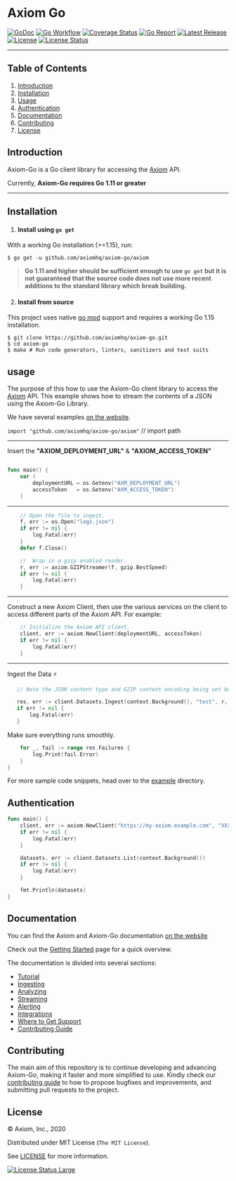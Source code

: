 # Axiom Go

[![GoDoc][godoc_badge]][godoc]
[![Go Workflow][go_workflow_badge]][go_workflow]
[![Coverage Status][coverage_badge]][coverage]
[![Go Report][report_badge]][report]
[![Latest Release][release_badge]][release]
[![License][license_badge]][license]
[![License Status][license_status_badge]][license_status]

--------

## Table of Contents

1. [Introduction](#introduction)
1. [Installation](#Installation)
1. [Usage](#usage)
1. [Authentication](#authentication)
1. [Documentation](#documentaion)
1. [Contributing](#contributing)
1. [License](#license)

## Introduction
Axiom-Go is a Go client library for accessing the [Axiom](https://www.axiom.co/) API. 

Currently, **Axiom-Go requires Go 1.11 or greater**

-------

## Installation

1. #### Install using `go get`

With a working Go installation (>=1.15), run:

```shell
$ go get -u github.com/axiomhq/axiom-go/axiom
```

> **Go 1.11 and higher should be sufficient enough to use `go get` but it is not 
guaranteed that the source code does not use more recent additions to the
standard library which break building.**

2.  #### Install from source

This project uses native [go mod](https://golang.org/cmd/go/#hdr-Module_maintenance) support and requires a working Go 1.15
installation.

```shell
$ git clone https://github.com/axiomhq/axiom-go.git
$ cd axiom-go
$ make # Run code generators, linters, sanitizers and test suits
```

## usage

The purpose of this how to use the Axiom-Go client library to access the [Axiom](https://www.axiom.co/) API. This example shows how to stream the contents of a JSON using the Axiom-Go Library. 

We have several examples [on the website](https://docs.axiom.co/).

`import "github.com/axiomhq/axiom-go/axiom"` // import path 

------

Insert the **"AXIOM_DEPLOYMENT_URL"** & **"AXIOM_ACCESS_TOKEN"** 

```go

func main() {
	var (
		deploymentURL = os.Getenv("AXM_DEPLOYMENT_URL")
		accessToken   = os.Getenv("AXM_ACCESS_TOKEN")
	)
```
----

```go
	// Open the file to ingest.
	f, err := os.Open("logs.json")
	if err != nil {
		log.Fatal(err)
	}
	defer f.Close()

	//  Wrap in a gzip enabled reader.
	r, err := axiom.GZIPStreamer(f, gzip.BestSpeed)
	if err != nil {
		log.Fatal(err)
    }
```
------
Construct a new Axiom Client, then use the various services on the client to access different parts of the Axiom API. For example: 

```go 
    // Initialize the Axiom API client. 
	client, err := axiom.NewClient(deploymentURL, accessToken)
	if err != nil {
		log.Fatal(err)
    }
```
----

 Ingest the Data ⚡

 ```go
	// Note the JSON content type and GZIP content encoding being set because the client does not auto sense them.

	res, err := client.Datasets.Ingest(context.Background(), "test", r, axiom.JSON, axiom.GZIP, axiom.IngestOptions{})
	if err != nil {
		log.Fatal(err)
    }
```

Make sure everything runs smoothly.

```go
	for _, fail := range res.Failures {
		log.Print(fail.Error)
	}
}
```

For more sample code snippets, head over to the [example](https://github.com/axiomhq/axiom-go/tree/documentation/examples/ingestfile) directory. 

## Authentication

```go
func main() {
	client, err := axiom.NewClient("https://my-axiom.example.com", "XXXXXXXX-XXXX-XXXX-XXXX-XXXXXXXXXXXX")
	if err != nil {
		log.Fatal(err)
	}

	datasets, err := client.Datasets.List(context.Background())
	if err != nil {
		log.Fatal(err)
	}

	fmt.Println(datasets)
}
```

## Documentation
You can find the Axiom and Axiom-Go documentation [on the website](https://docs.axiom.co/)

Check out the [Getting Started](https://docs.axiom.co/) page for a quick overview. 

The documentation is divided into several sections:

- [Tutorial](https://docs.axiom.co/getting-started/)
- [Ingesting](https://docs.axiom.co/usage/ingest/)
- [Analyzing](https://docs.axiom.co/usage/analyze/)
- [Streaming](https://docs.axiom.co/usage/stream/)
- [Alerting](https://docs.axiom.co/usage/alerts/)
- [Integrations](https://docs.axiom.co/usage/integrations/)
- [Where to Get Support](axiom.co/community)
- [Contributing Guide](https://docs.axiom.co/how-to-contribute/)

## Contributing 
The main aim of this repository is to continue developing and advancing Axiom-Go, making it faster and more simplified to use. Kindly check our [contributing guide](https://github.com/axiomhq/axiom-go/blob/documentation/Contributing.md) to how to propose bugfixes and improvements, and submitting pull requests to the project.

## License

&copy; Axiom, Inc., 2020

Distributed under MIT License (`The MIT License`).

See [LICENSE](LICENSE) for more information.

[![License Status Large][license_status_large_badge]][license_status_large]

<!-- Badges -->

[godoc]: https://github.com/axiomhq/axiom-go/axiom
[godoc_badge]: https://img.shields.io/badge/godoc-reference-blue.svg?style=flat-square
[go_workflow]: https://github.com/axiomhq/axiom-go/actions?query=workflow%3Ago
[go_workflow_badge]: https://img.shields.io/github/workflow/status/axiomhq/axiom-go/go?style=flat-square
[coverage]: https://codecov.io/gh/axiomhq/axiom-go
[coverage_badge]: https://img.shields.io/codecov/c/github/axiomhq/axiom-go.svg?style=flat-square
[report]: https://goreportcard.com/report/github.com/axiomhq/axiom-go
[report_badge]: https://goreportcard.com/badge/github.com/axiomhq/axiom-go?style=flat-square
[release]: https://github.com/axiomhq/axiom-go/releases/latest
[release_badge]: https://img.shields.io/github/release/axiomhq/axiom-go.svg?style=flat-square
[license]: https://opensource.org/licenses/MIT
[license_badge]: https://img.shields.io/github/license/axiomhq/axiom-go.svg?color=blue&style=flat-square
[license_status]: https://app.fossa.com/projects/git%2Bgithub.com%2Faxiomhq%2Faxiom-go?ref=badge_shield
[license_status_badge]: https://app.fossa.com/api/projects/git%2Bgithub.com%2Faxiomhq%2Faxiom-go.svg
[license_status_large]: https://app.fossa.com/projects/git%2Bgithub.com%2Faxiomhq%2Faxiom-go?ref=badge_large
[license_status_large_badge]: https://app.fossa.com/api/projects/git%2Bgithub.com%2Faxiomhq%2Faxiom-go.svg?type=large



